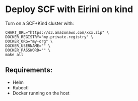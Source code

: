 # Deploy SCF with Eirini on kind

Turn on a SCF+Kind cluster with:

    CHART_URL="https://s3.amazonaws.com/xxx.zip" \
    DOCKER_REGISTRY="my.private.registry" \
    DOCKER_ORG="my-org" \
    DOCKER_USERNAME="" \
    DOCKER_PASSWORD="" \
    make all

## Requirements:

* Helm
* Kubectl
* Docker running on the host
